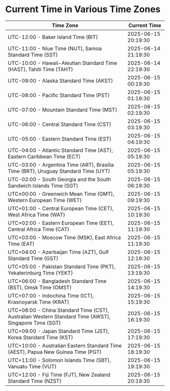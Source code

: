 # Current Time in Various Time Zones

| Time Zone | Current Time |
|-----------|--------------|
| UTC-12:00 - Baker Island Time (BIT) | 2025-06-15 20:19:30 |
| UTC-11:00 - Niue Time (NUT), Samoa Standard Time (SST) | 2025-06-14 21:19:30 |
| UTC-10:00 - Hawaii-Aleutian Standard Time (HAST), Tahiti Time (TAHT) | 2025-06-14 22:19:30 |
| UTC-09:00 - Alaska Standard Time (AKST) | 2025-06-15 00:19:30 |
| UTC-08:00 - Pacific Standard Time (PST) | 2025-06-15 01:19:30 |
| UTC-07:00 - Mountain Standard Time (MST) | 2025-06-15 02:19:30 |
| UTC-06:00 - Central Standard Time (CST) | 2025-06-15 03:19:30 |
| UTC-05:00 - Eastern Standard Time (EST) | 2025-06-15 04:19:30 |
| UTC-04:00 - Atlantic Standard Time (AST), Eastern Caribbean Time (ECT) | 2025-06-15 05:19:30 |
| UTC-03:00 - Argentina Time (ART), Brasília Time (BRT), Uruguay Standard Time (UYT) | 2025-06-15 05:19:30 |
| UTC-02:00 - South Georgia and the South Sandwich Islands Time (SGT) | 2025-06-15 06:19:30 |
| UTC±00:00 - Greenwich Mean Time (GMT), Western European Time (WET) | 2025-06-15 09:19:30 |
| UTC+01:00 - Central European Time (CET), West Africa Time (WAT) | 2025-06-15 10:19:30 |
| UTC+02:00 - Eastern European Time (EET), Central Africa Time (CAT) | 2025-06-15 11:19:30 |
| UTC+03:00 - Moscow Time (MSK), East Africa Time (EAT) | 2025-06-15 11:19:30 |
| UTC+04:00 - Azerbaijan Time (AZT), Gulf Standard Time (GST) | 2025-06-15 12:19:30 |
| UTC+05:00 - Pakistan Standard Time (PKT), Yekaterinburg Time (YEKT) | 2025-06-15 13:19:30 |
| UTC+06:00 - Bangladesh Standard Time (BST), Omsk Time (OMST) | 2025-06-15 14:19:30 |
| UTC+07:00 - Indochina Time (ICT), Krasnoyarsk Time (KRAT) | 2025-06-15 15:19:30 |
| UTC+08:00 - China Standard Time (CST), Australian Western Standard Time (AWST), Singapore Time (SGT) | 2025-06-15 16:19:30 |
| UTC+09:00 - Japan Standard Time (JST), Korea Standard Time (KST) | 2025-06-15 17:19:30 |
| UTC+10:00 - Australian Eastern Standard Time (AEST), Papua New Guinea Time (PGT) | 2025-06-15 18:19:30 |
| UTC+11:00 - Solomon Islands Time (SBT), Vanuatu Time (VUT) | 2025-06-15 19:19:30 |
| UTC+12:00 - Fiji Time (FJT), New Zealand Standard Time (NZST) | 2025-06-15 20:19:30 |
